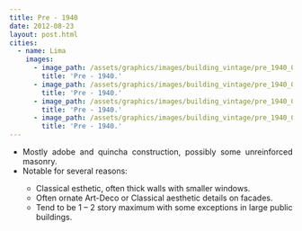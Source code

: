 ```yaml
---
title: Pre - 1940
date: 2012-08-23
layout: post.html
cities:
  - name: Lima
    images:
      - image_path: /assets/graphics/images/building_vintage/pre_1940_01.jpg
        title: 'Pre - 1940.'          
      - image_path: /assets/graphics/images/building_vintage/pre_1940_02.jpg
        title: 'Pre - 1940.'         
      - image_path: /assets/graphics/images/building_vintage/pre_1940_03.jpg
        title: 'Pre - 1940.'         
      - image_path: /assets/graphics/images/building_vintage/pre_1940_04.jpg
        title: 'Pre - 1940.'         
---
```


<p>
    <ul align="justify">
      <li>Mostly adobe and quincha construction, possibly some unreinforced masonry.</li>
      <li>Notable for several reasons:</li>
      <ul>
          <li type="circle">Classical esthetic, often thick walls with smaller windows.</li>
          <li type="circle">Often ornate Art-Deco or Classical aesthetic details on facades.</li>
          <li type="circle">Tend to be 1 – 2 story maximum with some exceptions in large public buildings.</li>
        </ul> 
    </ul>
</p>                 
